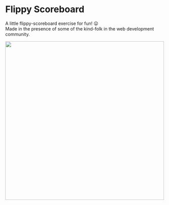 # Flippy Scoreboard

A little flippy-scoreboard exercise for fun! 😛<br>
Made in the presence of some of the kind-folk in the web development community. 

<img src="https://i.imgur.com/iznMBLS.gif" width="500" />
